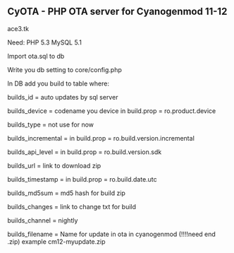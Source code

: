 CyOTA - PHP OTA server for Cyanogenmod 11-12
--

ace3.tk

Need:
PHP 5.3
MySQL 5.1 

Import ota.sql to db

Write you db setting to core/config.php

In DB add you build to table where:

builds_id = auto updates by sql server

builds_device = codename you device in build.prop = ro.product.device

builds_type = not use for now

builds_incremental = in build.prop = ro.build.version.incremental

builds_api_level = in build.prop  = ro.build.version.sdk

builds_url = link to download zip

builds_timestamp = in build.prop = ro.build.date.utc

builds_md5sum = md5 hash for build zip

builds_changes = link to change txt for build

builds_channel = nightly

builds_filename = Name for update in ota in cyanogenmod (!!!!need end .zip) example cm12-myupdate.zip
